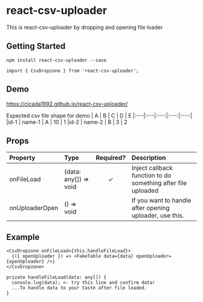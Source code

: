 # react-csv-uploader
This is react-csv-uploader by dropping and opening file loader

## Getting Started
```
npm install react-csv-uploader --save

import { CsvDropzone } from 'react-csv-uploader';
```

## Demo
https://cicada1992.github.io/react-csv-uploader/

Expected csv file shape for demo
| A | B | C | D | E
|:---|:---|:---:|:---:|:---:|
|id-1 | name-1 | A | 10 | 1
|id-2 | name-2 | B | 3 | 2

## Props
| Property | Type | Required? | Description |
|:---|:---|:---:|:---|
| onFileLoad | (data: any[]) => void | ✓ | Inject callback function to do something after file uploaded
| onUploaderOpen | () => void |  | If you want to handle after opening uploader, use this.


## Example
```
<CsvDropzone onFileLoad={this.handleFileLoad}>
  {({ openUploader }) => <FakeTable data={data} openUploader={openUploader} />}
</CsvDropzone>

private handleFileLoad(data: any[]) {
  console.log(data); <- try this line and confirm data!
  ...To handle data to your taste after file loaded.
}
```